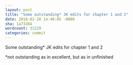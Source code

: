 ```yaml
---
layout: post
title: "Some outstanding* JK edits for chapter 1 and 2"
date: 2018-02-20 14:48:05 -0800
sha: 1a73264
wordcount: 31229
categories: commit
---
```

Some outstanding* JK edits for chapter 1 and 2

*not outstanding as in excellent, but as in unfinished
